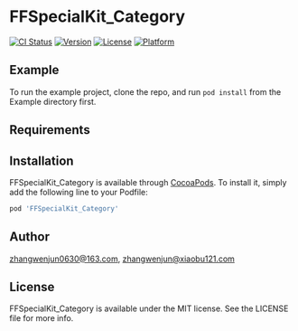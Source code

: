 # FFSpecialKit_Category

[![CI Status](https://img.shields.io/travis/zhangwenjun0630@163.com/FFSpecialKit_Category.svg?style=flat)](https://travis-ci.org/zhangwenjun0630@163.com/FFSpecialKit_Category)
[![Version](https://img.shields.io/cocoapods/v/FFSpecialKit_Category.svg?style=flat)](https://cocoapods.org/pods/FFSpecialKit_Category)
[![License](https://img.shields.io/cocoapods/l/FFSpecialKit_Category.svg?style=flat)](https://cocoapods.org/pods/FFSpecialKit_Category)
[![Platform](https://img.shields.io/cocoapods/p/FFSpecialKit_Category.svg?style=flat)](https://cocoapods.org/pods/FFSpecialKit_Category)

## Example

To run the example project, clone the repo, and run `pod install` from the Example directory first.

## Requirements

## Installation

FFSpecialKit_Category is available through [CocoaPods](https://cocoapods.org). To install
it, simply add the following line to your Podfile:

```ruby
pod 'FFSpecialKit_Category'
```

## Author

zhangwenjun0630@163.com, zhangwenjun@xiaobu121.com

## License

FFSpecialKit_Category is available under the MIT license. See the LICENSE file for more info.
